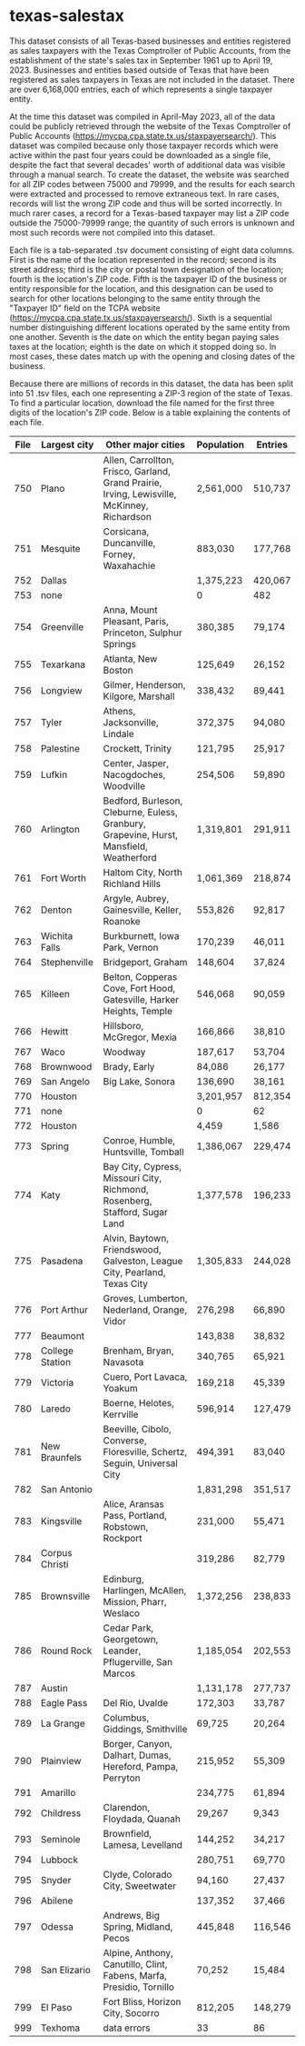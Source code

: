 # texas-salestax
This dataset consists of all Texas-based businesses and entities registered as sales taxpayers with the Texas Comptroller of Public Accounts, from the establishment of the state's sales tax in September 1961 up to April 19, 2023. Businesses and entities based outside of Texas that have been registered as sales taxpayers in Texas are not included in the dataset. There are over 6,168,000 entries, each of which represents a single taxpayer entity.

At the time this dataset was compiled in April-May 2023, all of the data could be publicly retrieved through the website of the Texas Comptroller of Public Accounts (https://mycpa.cpa.state.tx.us/staxpayersearch/). This dataset was compiled because only those taxpayer records which were active within the past four years could be downloaded as a single file, despite the fact that several decades' worth of additional data was visible through a manual search. To create the dataset, the website was searched for all ZIP codes between 75000 and 79999, and the results for each search were extracted and processed to remove extraneous text. In rare cases, records will list the wrong ZIP code and thus will be sorted incorrectly. In much rarer cases, a record for a Texas-based taxpayer may list a ZIP code outside the 75000-79999 range; the quantity of such errors is unknown and most such records were not compiled into this dataset.

Each file is a tab-separated .tsv document consisting of eight data columns. First is the name of the location represented in the record; second is its street address; third is the city or postal town designation of the location; fourth is the location's ZIP code. Fifth is the taxpayer ID of the business or entity responsible for the location, and this designation can be used to search for other locations belonging to the same entity through the "Taxpayer ID" field on the TCPA website (https://mycpa.cpa.state.tx.us/staxpayersearch/). Sixth is a sequential number distinguishing different locations operated by the same entity from one another. Seventh is the date on which the entity began paying sales taxes at the location; eighth is the date on which it stopped doing so. In most cases, these dates match up with the opening and closing dates of the business.

Because there are millions of records in this dataset, the data has been split into 51 .tsv files, each one representing a ZIP-3 region of the state of Texas. To find a particular location, download the file named for the first three digits of the location's ZIP code. Below is a table explaining the contents of each file.

| File | Largest city | Other major cities | Population | Entries |
| --- | --- | --- | --- | --- |
| 750 | Plano | Allen, Carrollton, Frisco, Garland, Grand Prairie, Irving, Lewisville, McKinney, Richardson | 2,561,000 | 510,737 |
| 751 | Mesquite | Corsicana, Duncanville, Forney, Waxahachie | 883,030 | 177,768 |
| 752 | Dallas |  | 1,375,223 | 420,067 |
| 753 | none |  | 0 | 482 |
| 754 | Greenville | Anna, Mount Pleasant, Paris, Princeton, Sulphur Springs | 380,385 | 79,174 |
| 755 | Texarkana | Atlanta, New Boston | 125,649 | 26,152 |
| 756 | Longview | Gilmer, Henderson, Kilgore, Marshall | 338,432 | 89,441 |
| 757 | Tyler | Athens, Jacksonville, Lindale | 372,375 | 94,080 |
| 758 | Palestine | Crockett, Trinity | 121,795 | 25,917 |
| 759 | Lufkin | Center, Jasper, Nacogdoches, Woodville | 254,506 | 59,890 |
| 760 | Arlington | Bedford, Burleson, Cleburne, Euless, Granbury, Grapevine, Hurst, Mansfield, Weatherford | 1,319,801 | 291,911 |
| 761 | Fort Worth | Haltom City, North Richland Hills | 1,061,369 | 218,874 |
| 762 | Denton | Argyle, Aubrey, Gainesville, Keller, Roanoke | 553,826 | 92,817 |
| 763 | Wichita Falls | Burkburnett, Iowa Park, Vernon | 170,239 | 46,011 |
| 764 | Stephenville | Bridgeport, Graham | 148,604 | 37,824 |
| 765 | Killeen | Belton, Copperas Cove, Fort Hood, Gatesville, Harker Heights, Temple | 546,068 | 90,059 |
| 766 | Hewitt | Hillsboro, McGregor, Mexia | 166,866 | 38,810 |
| 767 | Waco | Woodway | 187,617 | 53,704 |
| 768 | Brownwood | Brady, Early | 84,086 | 26,177 |
| 769 | San Angelo | Big Lake, Sonora | 136,690 | 38,161 |
| 770 | Houston |  | 3,201,957 | 812,354 |
| 771 | none |  | 0 | 62 |
| 772 | Houston |  | 4,459 | 1,586 |
| 773 | Spring | Conroe, Humble, Huntsville, Tomball | 1,386,067 | 229,474 |
| 774 | Katy | Bay City, Cypress, Missouri City, Richmond, Rosenberg, Stafford, Sugar Land | 1,377,578 | 196,233 |
| 775 | Pasadena | Alvin, Baytown, Friendswood, Galveston, League City, Pearland, Texas City | 1,305,833 | 244,028 |
| 776 | Port Arthur | Groves, Lumberton, Nederland, Orange, Vidor | 276,298 | 66,890 |
| 777 | Beaumont |  | 143,838 | 38,832 |
| 778 | College Station | Brenham, Bryan, Navasota | 340,765 | 65,921 |
| 779 | Victoria | Cuero, Port Lavaca, Yoakum | 169,218 | 45,339 |
| 780 | Laredo | Boerne, Helotes, Kerrville | 596,914 | 127,479 |
| 781 | New Braunfels | Beeville, Cibolo, Converse, Floresville, Schertz, Seguin, Universal City | 494,391 | 83,040 |
| 782 | San Antonio |  | 1,831,298 | 351,517 |
| 783 | Kingsville | Alice, Aransas Pass, Portland, Robstown, Rockport | 231,000 | 55,471 |
| 784 | Corpus Christi |  | 319,286 | 82,779 |
| 785 | Brownsville | Edinburg, Harlingen, McAllen, Mission, Pharr, Weslaco | 1,372,256 | 238,833 |
| 786 | Round Rock | Cedar Park, Georgetown, Leander, Pflugerville, San Marcos | 1,185,054 | 202,553 |
| 787 | Austin |  | 1,131,178 | 277,737 |
| 788 | Eagle Pass | Del Rio, Uvalde | 172,303 | 33,787 |
| 789 | La Grange | Columbus, Giddings, Smithville | 69,725 | 20,264 |
| 790 | Plainview | Borger, Canyon, Dalhart, Dumas, Hereford, Pampa, Perryton | 215,952 | 55,309 |
| 791 | Amarillo |  | 234,775 | 61,894 |
| 792 | Childress | Clarendon, Floydada, Quanah | 29,267 | 9,343 |
| 793 | Seminole | Brownfield, Lamesa, Levelland | 144,252 | 34,217 |
| 794 | Lubbock |  | 280,751 | 69,770 |
| 795 | Snyder | Clyde, Colorado City, Sweetwater | 94,160 | 27,437 |
| 796 | Abilene |  | 137,352 | 37,466 |
| 797 | Odessa | Andrews, Big Spring, Midland, Pecos | 445,848 | 116,546 |
| 798 | San Elizario | Alpine, Anthony, Canutillo, Clint, Fabens, Marfa, Presidio, Tornillo | 70,252 | 15,484 |
| 799 | El Paso | Fort Bliss, Horizon City, Socorro | 812,205 | 148,279 |
| 999 | Texhoma | data errors | 33 | 86 |

